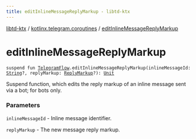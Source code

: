 ```yaml
---
title: editInlineMessageReplyMarkup - libtd-ktx
---
```


[libtd-ktx](../index.html) / [kotlinx.telegram.coroutines](index.html) / [editInlineMessageReplyMarkup](./edit-inline-message-reply-markup.html)

# editInlineMessageReplyMarkup

`suspend fun `[`TelegramFlow`](../kotlinx.telegram.core/-telegram-flow/index.html)`.editInlineMessageReplyMarkup(inlineMessageId: `[`String`](https://kotlinlang.org/api/latest/jvm/stdlib/kotlin/-string/index.html)`?, replyMarkup: `[`ReplyMarkup`](https://tdlibx.github.io/td/docs/org/drinkless/td/libcore/telegram/TdApi.ReplyMarkup.html)`?): `[`Unit`](https://kotlinlang.org/api/latest/jvm/stdlib/kotlin/-unit/index.html)

Suspend function, which edits the reply markup of an inline message sent via a bot; for bots
only.

### Parameters

`inlineMessageId` - Inline message identifier.

`replyMarkup` - The new message reply markup.